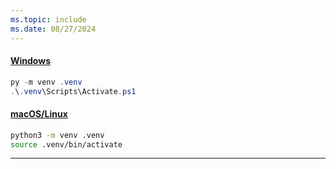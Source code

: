 ```yaml
---
ms.topic: include
ms.date: 08/27/2024
---
```


#### [Windows](#tab/windows)

```powershell
py -m venv .venv
.\.venv\Scripts\Activate.ps1
```

#### [macOS/Linux](#tab/mac-linux)

```bash
python3 -m venv .venv
source .venv/bin/activate
```

---
